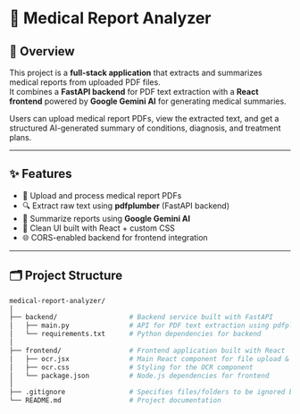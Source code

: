# 🏥 Medical Report Analyzer

## 📌 Overview
This project is a **full-stack application** that extracts and summarizes medical reports from uploaded PDF files.  
It combines a **FastAPI backend** for PDF text extraction with a **React frontend** powered by **Google Gemini AI** for generating medical summaries.  

Users can upload medical report PDFs, view the extracted text, and get a structured AI-generated summary of conditions, diagnosis, and treatment plans.  

---

## ✨ Features
- 📄 Upload and process medical report PDFs  
- 🔍 Extract raw text using **pdfplumber** (FastAPI backend)  
- 🤖 Summarize reports using **Google Gemini AI**  
- 🎨 Clean UI built with React + custom CSS  
- 🌐 CORS-enabled backend for frontend integration  

---

## 🗂 Project Structure

```bash
medical-report-analyzer/
│
├── backend/                  # Backend service built with FastAPI
│   ├── main.py               # API for PDF text extraction using pdfplumber
│   └── requirements.txt      # Python dependencies for backend
│
├── frontend/                 # Frontend application built with React
│   ├── ocr.jsx               # Main React component for file upload & AI summary
│   ├── ocr.css               # Styling for the OCR component
│   └── package.json          # Node.js dependencies for frontend
│
├── .gitignore                # Specifies files/folders to be ignored by Git
└── README.md                 # Project documentation

